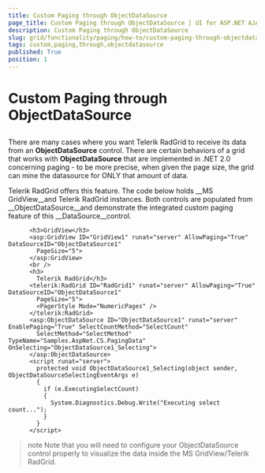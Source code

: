 ```yaml
---
title: Custom Paging through ObjectDataSource
page_title: Custom Paging through ObjectDataSource | UI for ASP.NET AJAX Documentation
description: Custom Paging through ObjectDataSource
slug: grid/functionality/paging/how-to/custom-paging-through-objectdatasource
tags: custom,paging,through,objectdatasource
published: True
position: 1
---
```


# Custom Paging through ObjectDataSource



## 

There are many cases where you want Telerik RadGrid to receive its data from an __ObjectDataSource__ control. There are certain behaviors of a grid that works with __ObjectDataSource__ that are implemented in .NET 2.0 concerning paging - to be more precise, when given the page size, the grid can mine the datasource for ONLY that amount of data.

Telerik RadGrid offers this feature. The code below holds __MS GridView__and Telerik RadGrid instances. Both controls are populated from __ObjectDataSource__and demonstrate the integrated custom paging feature of this __DataSource__control.

````ASPNET
	  <h3>GridView</h3>
	  <asp:GridView ID="GridView1" runat="server" AllowPaging="True" DataSourceID="ObjectDataSource1"
	    PageSize="5">
	  </asp:GridView>
	  <br />
	  <h3>
	    Telerik RadGrid</h3>
	  <telerik:RadGrid ID="RadGrid1" runat="server" AllowPaging="True" DataSourceID="ObjectDataSource1"
	    PageSize="5">
	    <PagerStyle Mode="NumericPages" />
	  </telerik:RadGrid>
	  <asp:ObjectDataSource ID="ObjectDataSource1" runat="server" EnablePaging="True" SelectCountMethod="SelectCount"
	    SelectMethod="SelectMethod" TypeName="Samples.AspNet.CS.PagingData" OnSelecting="ObjectDataSource1_Selecting">
	  </asp:ObjectDataSource>
	  <script runat="server">
	    protected void ObjectDataSource1_Selecting(object sender, ObjectDataSourceSelectingEventArgs e)
	    {
	      if (e.ExecutingSelectCount)
	      {
	        System.Diagnostics.Debug.Write("Executing select count...");
	      }
	    }
	  </script>
````



>note Note that you will need to configure your ObjectDataSource control properly to visualize the data inside the MS GridView/Telerik RadGrid.
>

